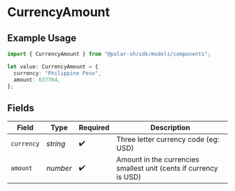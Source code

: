 # CurrencyAmount

## Example Usage

```typescript
import { CurrencyAmount } from "@polar-sh/sdk/models/components";

let value: CurrencyAmount = {
  currency: "Philippine Peso",
  amount: 637764,
};
```

## Fields

| Field                                                             | Type                                                              | Required                                                          | Description                                                       |
| ----------------------------------------------------------------- | ----------------------------------------------------------------- | ----------------------------------------------------------------- | ----------------------------------------------------------------- |
| `currency`                                                        | *string*                                                          | :heavy_check_mark:                                                | Three letter currency code (eg: USD)                              |
| `amount`                                                          | *number*                                                          | :heavy_check_mark:                                                | Amount in the currencies smallest unit (cents if currency is USD) |